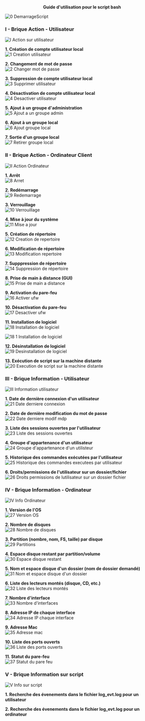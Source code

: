 **<p align="center">Guide d'utilisation pour le script bash</p>**

![0 DemarrageScript](https://github.com/user-attachments/assets/160089dc-e524-4cff-b319-927e0de303c5)


### I - Brique Action - Utilisateur  

![I Action sur utilisateur](https://github.com/user-attachments/assets/aeb391ec-2cdf-4ec5-8d0a-5c054f3b8c29)  

**1. Création de compte utilisateur local**  
![1 Creation utilisateur](https://github.com/user-attachments/assets/69a121eb-063e-43fe-a197-449fec62ae27)


**2. Changement de mot de passe**  
![2 Changer mot de passe](https://github.com/user-attachments/assets/553845fc-b84e-421e-8012-50fed77deead)


**3. Suppression de compte utilisateur local**  
![3 Supprimer utilisateur](https://github.com/user-attachments/assets/09163414-357f-4005-93e6-0a41b157e9b0)


**4. Désactivation de compte utilisateur local**  
![4 Desactiver utilisateur](https://github.com/user-attachments/assets/f7143b27-eb69-4731-9b7b-fdffce3e729d)


**5. Ajout à un groupe d'administration**  
![5 Ajout a un groupe admin](https://github.com/user-attachments/assets/58bda05c-76bc-4937-aa90-b7745e3c50ec)


**6. Ajout à un groupe local**  
![6 Ajout groupe local](https://github.com/user-attachments/assets/6d123f95-a0a3-45f1-9e18-fb6feab547da)


**7. Sortie d'un groupe local**  
![7 Retirer groupe local](https://github.com/user-attachments/assets/0185ad5e-fff2-4069-b62d-001be6e0a687)


### II - Brique Action - Ordinateur Client  
![II Action Ordinateur](https://github.com/user-attachments/assets/848175ef-e8d2-471c-8e47-831518910054)

**1. Arrêt**  
![8 Arret](https://github.com/user-attachments/assets/c32fbf27-ad9a-486a-ae8a-a43eb7fd9b4b)


**2. Redémarrage**  
![9 Redemarrage](https://github.com/user-attachments/assets/44742292-0838-4a9c-8d9f-980b36accea2)


**3. Verrouillage**  
![10 Verrouillage](https://github.com/user-attachments/assets/383540a1-e1f8-4729-a05f-eb050f688cd4)


**4. Mise à jour du système**  
![11 Mise a jour](https://github.com/user-attachments/assets/a67b7645-7205-4401-a9a5-feb9cc16dd53)


**5. Création de répertoire**  
![12 Creation de repertoire](https://github.com/user-attachments/assets/d2e58a85-8141-4930-90f3-8b75beb2e787)


**6. Modification de répertoire**  
![13 Modification repertoire](https://github.com/user-attachments/assets/7dc78517-a626-4805-bc19-bdc5a1b757bc)


**7. Supppression de répertoire**  
![14 Suppression de répertoire](https://github.com/user-attachments/assets/af96aa26-b571-47bc-9d02-18d1c0af7cea)


**8. Prise de main à distance (GUI)**  
![15 Prise de main a distance](https://github.com/user-attachments/assets/1d5cbdf8-c634-4e86-b7a7-612e43f40f78)


**9. Activation du pare-feu**  
![16 Activer ufw](https://github.com/user-attachments/assets/39080faa-6bff-4c7d-8c2c-020939ade57f)


**10. Désactivation du pare-feu**  
![17 Desactiver ufw](https://github.com/user-attachments/assets/5a97dd5a-37ab-4360-ab65-e7788abaee9d)


**11. Installation de logiciel**  
![18 Installation de logiciel](https://github.com/user-attachments/assets/b54aadef-7be7-4757-b576-2b9f69d78bf7)

![18 1 Installation de logiciel](https://github.com/user-attachments/assets/5952aa6f-09c4-4935-905d-421350b0542d)


**12. Désinstallation de logiciel**  
![19 Desinstallation de logiciel](https://github.com/user-attachments/assets/85a4a2ff-2664-4bed-98ab-010543ed0df5)


**13. Exécution de script sur la machine distante**  
![20 Execution de script sur la machine distante](https://github.com/user-attachments/assets/a8689872-9686-4e4c-8b77-217e25e64f80)


### III - Brique Information - Utilisateur  
![III Information utilisateur](https://github.com/user-attachments/assets/116335c3-deb3-49c5-8c16-f0cf480645c5)


**1. Date de dernière connexion d'un utilisateur**  
![21 Date derniere connexion](https://github.com/user-attachments/assets/93c8a34b-9c96-4a89-8422-89f63c356bac)


**2. Date de dernière modification du mot de passe**  
![22 Date derniere modif mdp](https://github.com/user-attachments/assets/2b363251-54cf-4aef-b3b4-36742e007544)


**3. Liste des sessions ouvertes par l'utilisateur**  
![23 Liste des sessions ouvertes](https://github.com/user-attachments/assets/34c412b4-23aa-444a-84e6-320865fae2a4)


**4. Groupe d'appartenance d'un utilisateur**  
![24 Groupe d'appartenance d'un utilisteur](https://github.com/user-attachments/assets/62b437fd-1b8f-4c85-8be4-4fada01e000d)


**5. Historique des commandes exécutées par l'utilisateur**  
![25 Historique des commandes executees par utilisateur](https://github.com/user-attachments/assets/5ed84e3e-3e99-4852-a415-f2b8b6be3d56)


**6. Droits/permissions de l'utilisateur sur un dossier/fichier**   
![26 Droits permissions de lutilisateur sur un dossier fichier](https://github.com/user-attachments/assets/09c5ee4e-2ee0-4e46-9d1c-1c3b69b975f0)


### IV - Brique Information - Ordinateur  
![IV Info Ordinateur](https://github.com/user-attachments/assets/300a925b-98ea-407d-b26c-839a9685321b)


**1. Version de l'OS**  
![27 Version OS](https://github.com/user-attachments/assets/ee347751-881d-4597-ae80-f71cfe493772)


**2. Nombre de disques**  
![28 Nombre de disques](https://github.com/user-attachments/assets/2cc8eff3-bef7-4079-84c2-2c437ce79181)


**3. Partition (nombre, nom, FS, taille) par disque**  
![29 Partitions](https://github.com/user-attachments/assets/9e7d1ab4-cc4c-4a76-bc2e-c057a5c93437)


**4. Espace disque restant par partition/volume**  
![30 Espace disque restant](https://github.com/user-attachments/assets/6ba0ed86-af24-4399-9102-d58d6dca3f43)


**5. Nom et espace disque d'un dossier (nom de dossier demandé)**  
![31 Nom et espace disque d'un dossier](https://github.com/user-attachments/assets/0e9a4423-e12c-4b64-adb1-315539058e6c)


**6. Liste des lecteurs montés (disque, CD, etc.)**  
![32 Liste des lecteurs montés](https://github.com/user-attachments/assets/a03855ad-1fb8-468a-9f23-efeb4668209d)


**7. Nombre d'interface**  
![33 Nombre d'interfaces](https://github.com/user-attachments/assets/175af92a-5b41-422e-96c9-2f7c6ae70f90)


**8. Adresse IP de chaque interface**  
![34 Adresse IP chaque interface](https://github.com/user-attachments/assets/29b5ce29-8fdc-45f6-b847-f66fb4d572ad)


**9. Adresse Mac**  
![35 Adresse mac](https://github.com/user-attachments/assets/cddc8e19-3e5d-446d-945e-0a7397ef14f2)


**10. Liste des ports ouverts**  
![36 Liste des ports ouverts](https://github.com/user-attachments/assets/5ef542e3-51a5-4b33-8820-24ae82a9b1e2)


**11. Statut du pare-feu**  
![37 Statut du pare feu](https://github.com/user-attachments/assets/9be92e47-5d73-4da5-a4ec-0204d30a7049)


### V - Brique Information sur script  
![V Info sur script](https://github.com/user-attachments/assets/b0fe1154-f680-4c19-b51e-a40af59a4490)


**1. Recherche des évenements dans le fichier log_evt.log pour un utilisateur**  

**2. Recherche des évenements dans le fichier log_evt.log pour un ordinateur**  

